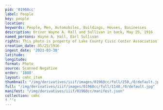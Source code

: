 ```yaml
---
pid: '01960cc'
label: People
key: people
location: 
keywords: People, Men, Automobiles, Buildings, Houses, Businesses
description: Driver Wayne A. Hall and Sullivan in back, May 25, 1916
named_persons: Wayne A. Hall, Earl Sullivan
rights: This photo is property of Lake County Civic Center Association.
creation_date: 05/25/1916
ingest_date: '2021-03-30'
latitude: 
longitude: 
format: Photo
source: Scanned Negative
order: '1808'
layout: cmhc_item
thumbnail: "/img/derivatives/iiif/images/01960cc/full/250,/0/default.jpg"
full: "/img/derivatives/iiif/images/01960cc/full/1140,/0/default.jpg"
manifest: "/img/derivatives/iiif/01960cc/manifest.json"
collection: cmhc
! '': 
---
```


